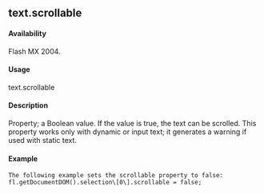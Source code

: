 ## text.scrollable

#### Availability

Flash MX 2004.

#### Usage

text.scrollable

#### Description

Property; a Boolean value. If the value is true, the text can be scrolled.
This property works only with dynamic or input text; it generates a warning if used with static text.

#### Example

```
The following example sets the scrollable property to false: fl.getDocumentDOM().selection\[0\].scrollable = false;

```